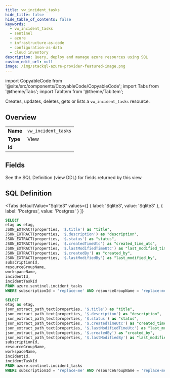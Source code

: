 ```yaml
--- 
title: vw_incident_tasks
hide_title: false
hide_table_of_contents: false
keywords:
  - vw_incident_tasks
  - sentinel
  - azure
  - infrastructure-as-code
  - configuration-as-data
  - cloud inventory
description: Query, deploy and manage azure resources using SQL
custom_edit_url: null
image: /img/stackql-azure-provider-featured-image.png
---
```


import CopyableCode from '@site/src/components/CopyableCode/CopyableCode';
import Tabs from '@theme/Tabs';
import TabItem from '@theme/TabItem';

Creates, updates, deletes, gets or lists a <code>vw_incident_tasks</code> resource.

## Overview
<table><tbody>
<tr><td><b>Name</b></td><td><code>vw_incident_tasks</code></td></tr>
<tr><td><b>Type</b></td><td>View</td></tr>
<tr><td><b>Id</b></td><td><CopyableCode code="azure.sentinel.vw_incident_tasks" /></td></tr>
</tbody></table>

## Fields

See the SQL Definition (view DDL) for fields returned by this view.

## SQL Definition

<Tabs
defaultValue="Sqlite3"
values={[
{ label: 'Sqlite3', value: 'Sqlite3' },
{ label: 'Postgres', value: 'Postgres' }
]}
>
<TabItem value="Sqlite3">

```sql
SELECT
etag as etag,
JSON_EXTRACT(properties, '$.title') as "title",
JSON_EXTRACT(properties, '$.description') as "description",
JSON_EXTRACT(properties, '$.status') as "status",
JSON_EXTRACT(properties, '$.createdTimeUtc') as "created_time_utc",
JSON_EXTRACT(properties, '$.lastModifiedTimeUtc') as "last_modified_time_utc",
JSON_EXTRACT(properties, '$.createdBy') as "created_by",
JSON_EXTRACT(properties, '$.lastModifiedBy') as "last_modified_by",
subscriptionId,
resourceGroupName,
workspaceName,
incidentId,
incidentTaskId
FROM azure.sentinel.incident_tasks
WHERE subscriptionId = 'replace-me' AND resourceGroupName = 'replace-me' AND workspaceName = 'replace-me' AND incidentId = 'replace-me';
```

</TabItem>
<TabItem value="Postgres">

```sql
SELECT
etag as etag,
json_extract_path_text(properties, '$.title') as "title",
json_extract_path_text(properties, '$.description') as "description",
json_extract_path_text(properties, '$.status') as "status",
json_extract_path_text(properties, '$.createdTimeUtc') as "created_time_utc",
json_extract_path_text(properties, '$.lastModifiedTimeUtc') as "last_modified_time_utc",
json_extract_path_text(properties, '$.createdBy') as "created_by",
json_extract_path_text(properties, '$.lastModifiedBy') as "last_modified_by",
subscriptionId,
resourceGroupName,
workspaceName,
incidentId,
incidentTaskId
FROM azure.sentinel.incident_tasks
WHERE subscriptionId = 'replace-me' AND resourceGroupName = 'replace-me' AND workspaceName = 'replace-me' AND incidentId = 'replace-me';
```

</TabItem>
</Tabs>
